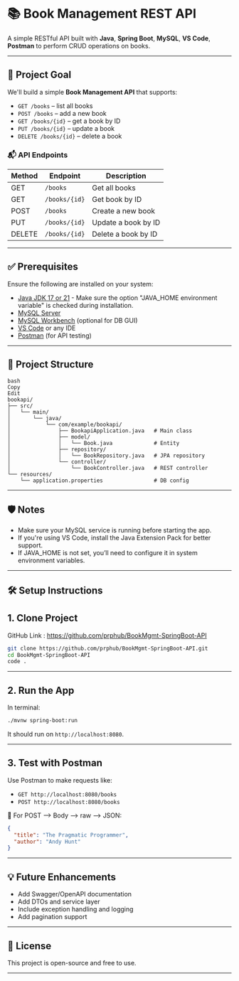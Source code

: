 # 📚 Book Management REST API

A simple RESTful API built with **Java**, **Spring Boot**, **MySQL**, **VS Code**, **Postman** to perform CRUD operations on books.

---

## 🔰 Project Goal

We'll build a simple **Book Management API** that supports:

* `GET /books` – list all books
* `POST /books` – add a new book
* `GET /books/{id}` – get a book by ID
* `PUT /books/{id}` – update a book
* `DELETE /books/{id}` – delete a book

### 📬 API Endpoints
| Method | Endpoint      | Description         |
| ------ | ------------- | ------------------- |
| GET    | `/books`      | Get all books       |
| GET    | `/books/{id}` | Get book by ID      |
| POST   | `/books`      | Create a new book   |
| PUT    | `/books/{id}` | Update a book by ID |
| DELETE | `/books/{id}` | Delete a book by ID |

---

## ✅ Prerequisites

Ensure the following are installed on your system:

- [Java JDK 17 or 21](https://adoptium.net/) - Make sure the option "JAVA_HOME environment variable" is checked during installation.
- [MySQL Server](https://dev.mysql.com/downloads/mysql/)
- [MySQL Workbench](https://dev.mysql.com/downloads/workbench/) (optional for DB GUI)
- [VS Code](https://code.visualstudio.com/) or any IDE
- [Postman](https://www.postman.com/downloads/) (for API testing)

---

## 🧩 Project Structure

```
bash
Copy
Edit
bookapi/
├── src/
│   └── main/
│       └── java/
│           └── com/example/bookapi/
│               ├── BookapiApplication.java   # Main class
│               ├── model/
│               │   └── Book.java             # Entity
│               ├── repository/
│               │   └── BookRepository.java   # JPA repository
│               └── controller/
│                   └── BookController.java   # REST controller
└── resources/
    └── application.properties                # DB config
```

---

## 🛡️ Notes

* Make sure your MySQL service is running before starting the app.
* If you're using VS Code, install the Java Extension Pack for better support.
* If JAVA_HOME is not set, you’ll need to configure it in system environment variables.

---

## 🛠️ Setup Instructions

## 1. Clone Project

GitHub Link : https://github.com/prphub/BookMgmt-SpringBoot-API

```bash
git clone https://github.com/prphub/BookMgmt-SpringBoot-API.git
cd BookMgmt-SpringBoot-API
code .
```

---

## 2. Run the App

In terminal:

```bash
./mvnw spring-boot:run
```

It should run on `http://localhost:8080`.

---

## 3. Test with Postman

Use Postman to make requests like:

* `GET http://localhost:8080/books`
* `POST http://localhost:8080/books`

🔸 For POST --> Body --> raw --> JSON:
```json
{
  "title": "The Pragmatic Programmer",
  "author": "Andy Hunt"
}
```
---

## 💡 Future Enhancements

* Add Swagger/OpenAPI documentation
* Add DTOs and service layer
* Include exception handling and logging
* Add pagination support

---

## 📄 License

This project is open-source and free to use.

---
